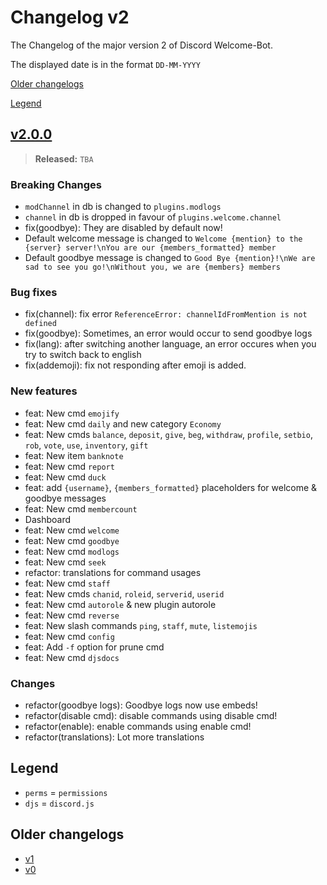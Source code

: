 # Changelog v2

The Changelog of the major version 2 of Discord Welcome-Bot.

The displayed date is in the format `DD-MM-YYYY`

[Older changelogs](#older-changelogs)

[Legend](#legend)

## [v2.0.0]

> **Released:** `TBA`

### Breaking Changes

- `modChannel` in db is changed to `plugins.modlogs`
- `channel` in db is dropped in favour of `plugins.welcome.channel`
- fix(goodbye): They are disabled by default now!
- Default welcome message is changed to `Welcome {mention} to the {server} server!\nYou are our {members_formatted} member`
- Default goodbye message is changed to `Good Bye {mention}!\nWe are sad to see you go!\nWithout you, we are {members} members`

### Bug fixes

- fix(channel): fix error `ReferenceError: channelIdFromMention is not defined`
- fix(goodbye): Sometimes, an error would occur to send goodbye logs
- fix(lang): after switching another language, an error occures when you try to switch back to english
- fix(addemoji): fix not responding after emoji is added.

### New features

- feat: New cmd `emojify`
- feat: New cmd `daily` and new category `Economy`
- feat: New cmds `balance`, `deposit`, `give`, `beg`, `withdraw`, `profile`, `setbio`, `rob`, `vote`, `use`, `inventory`, `gift`
- feat: New item `banknote`
- feat: New cmd `report`
- feat: New cmd `duck`
- feat: add `{username}`, `{members_formatted}` placeholders for welcome & goodbye messages
- feat: New cmd `membercount`
- Dashboard
- feat: New cmd `welcome`
- feat: New cmd `goodbye`
- feat: New cmd `modlogs`
- feat: New cmd `seek`
- refactor: translations for command usages
- feat: New cmd `staff`
- feat: New cmds `chanid`, `roleid`, `serverid`, `userid`
- feat: New cmd `autorole` & new plugin autorole
- feat: New cmd `reverse`
- feat: New slash commands `ping`, `staff`, `mute`, `listemojis`
- feat: New cmd `config`
- feat: Add `-f` option for prune cmd
- feat: New cmd `djsdocs`

### Changes

- refactor(goodbye logs): Goodbye logs now use embeds!
- refactor(disable cmd): disable commands using disable cmd!
- refactor(enable): enable commands using enable cmd!
- refactor(translations): Lot more translations

[v2.0.0]: https://github.com/Welcome-Bot/welcome-bot/releases/tag/v2.0.0

## Legend

- `perms` = `permissions`
- `djs` = `discord.js`

## Older changelogs

- [v1](https://github.com/Welcome-Bot/welcome-bot/blob/v1.13.2/CHANGELOG.md)
- [v0](https://github.com/Welcome-Bot/welcome-bot/blob/v0.1.0/CHANGELOG.md)
